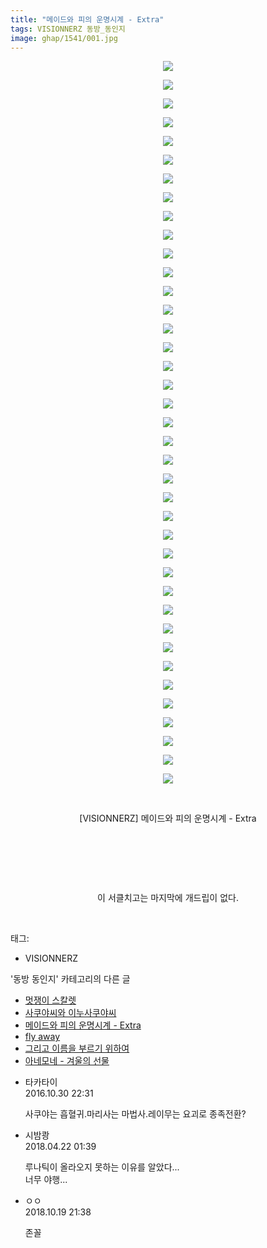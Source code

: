```yaml
---
title: "메이드와 피의 운명시계 - Extra"
tags: VISIONNERZ 동방_동인지
image: ghap/1541/001.jpg
---
```

<div class="article">
<p style="text-align: center; clear: none; float: none;"><img src="{{ site.nasurl }}/ghap/1541/001.jpg"/></p>
<p style="text-align: center; clear: none; float: none;"><img src="{{ site.nasurl }}/ghap/1541/002.jpg"/></p>
<p style="text-align: center; clear: none; float: none;"><img src="{{ site.nasurl }}/ghap/1541/003.jpg"/></p>
<p style="text-align: center; clear: none; float: none;"><img src="{{ site.nasurl }}/ghap/1541/004.jpg"/></p>
<p style="text-align: center; clear: none; float: none;"><img src="{{ site.nasurl }}/ghap/1541/005.jpg"/></p>
<p style="text-align: center; clear: none; float: none;"><img src="{{ site.nasurl }}/ghap/1541/006.jpg"/></p>
<p style="text-align: center; clear: none; float: none;"><img src="{{ site.nasurl }}/ghap/1541/007.jpg"/></p>
<p style="text-align: center; clear: none; float: none;"><img src="{{ site.nasurl }}/ghap/1541/008.jpg"/></p>
<p style="text-align: center; clear: none; float: none;"><img src="{{ site.nasurl }}/ghap/1541/009.jpg"/></p>
<p style="text-align: center; clear: none; float: none;"><img src="{{ site.nasurl }}/ghap/1541/010.jpg"/></p>
<p style="text-align: center; clear: none; float: none;"><img src="{{ site.nasurl }}/ghap/1541/011.jpg"/></p>
<p style="text-align: center; clear: none; float: none;"><img src="{{ site.nasurl }}/ghap/1541/012.jpg"/></p>
<p style="text-align: center; clear: none; float: none;"><img src="{{ site.nasurl }}/ghap/1541/013.jpg"/></p>
<p style="text-align: center; clear: none; float: none;"><img src="{{ site.nasurl }}/ghap/1541/014.jpg"/></p>
<p style="text-align: center; clear: none; float: none;"><img src="{{ site.nasurl }}/ghap/1541/015.jpg"/></p>
<p style="text-align: center; clear: none; float: none;"><img src="{{ site.nasurl }}/ghap/1541/016.jpg"/></p>
<p style="text-align: center; clear: none; float: none;"><img src="{{ site.nasurl }}/ghap/1541/017.jpg"/></p>
<p style="text-align: center; clear: none; float: none;"><img src="{{ site.nasurl }}/ghap/1541/018.jpg"/></p>
<p style="text-align: center; clear: none; float: none;"><img src="{{ site.nasurl }}/ghap/1541/019.jpg"/></p>
<p style="text-align: center; clear: none; float: none;"><img src="{{ site.nasurl }}/ghap/1541/020.jpg"/></p>
<p style="text-align: center; clear: none; float: none;"><img src="{{ site.nasurl }}/ghap/1541/021.jpg"/></p>
<p style="text-align: center; clear: none; float: none;"><img src="{{ site.nasurl }}/ghap/1541/022.jpg"/></p>
<p style="text-align: center; clear: none; float: none;"><img src="{{ site.nasurl }}/ghap/1541/023.jpg"/></p>
<p style="text-align: center; clear: none; float: none;"><img src="{{ site.nasurl }}/ghap/1541/024.jpg"/></p>
<p style="text-align: center; clear: none; float: none;"><img src="{{ site.nasurl }}/ghap/1541/025.jpg"/></p>
<p style="text-align: center; clear: none; float: none;"><img src="{{ site.nasurl }}/ghap/1541/026.jpg"/></p>
<p style="text-align: center; clear: none; float: none;"><img src="{{ site.nasurl }}/ghap/1541/027.jpg"/></p>
<p style="text-align: center; clear: none; float: none;"><img src="{{ site.nasurl }}/ghap/1541/028.jpg"/></p>
<p style="text-align: center; clear: none; float: none;"><img src="{{ site.nasurl }}/ghap/1541/029.jpg"/></p>
<p style="text-align: center; clear: none; float: none;"><img src="{{ site.nasurl }}/ghap/1541/030.jpg"/></p>
<p style="text-align: center; clear: none; float: none;"><img src="{{ site.nasurl }}/ghap/1541/031.jpg"/></p>
<p style="text-align: center; clear: none; float: none;"><img src="{{ site.nasurl }}/ghap/1541/032.jpg"/></p>
<p style="text-align: center; clear: none; float: none;"><img src="{{ site.nasurl }}/ghap/1541/033.jpg"/></p>
<p style="text-align: center; clear: none; float: none;"><img src="{{ site.nasurl }}/ghap/1541/034.jpg"/></p>
<p style="text-align: center; clear: none; float: none;"><img src="{{ site.nasurl }}/ghap/1541/035.jpg"/></p>
<p style="text-align: center; clear: none; float: none;"><img src="{{ site.nasurl }}/ghap/1541/036.jpg"/></p>
<p style="text-align: center; clear: none; float: none;"><img src="{{ site.nasurl }}/ghap/1541/037.jpg"/></p>
<p style="text-align: center; clear: none; float: none;"><img src="{{ site.nasurl }}/ghap/1541/038.jpg"/></p>
<p style="text-align: center; clear: none; float: none;"><img src="{{ site.nasurl }}/ghap/1541/039.jpg"/></p>
<p style="text-align: center; clear: none; float: none;"><br/></p>
<p style="text-align: center; clear: none; float: none;">[VISIONNERZ] 메이드와 피의 운명시계 - Extra</p>
<p style="text-align: center; clear: none; float: none;"><br/></p>
<p style="text-align: center; clear: none; float: none;"><br/></p>
<p style="text-align: center; clear: none; float: none;"><br/></p>
<p style="text-align: center; clear: none; float: none;">이 서클치고는 마지막에 개드립이 없다.</p>
<p><br/></p>
</div><div class="tagTrail">
<p>태그: </p>
<ul>
<li>VISIONNERZ</li>
</ul>
</div><div class="another">
<p>'동방 동인지' 카테고리의 다른 글</p>
<ul>
<li><a href="/2016-08-13-ghap_1543">멋쟁이 스칼렛</a></li>
<li><a href="/2016-08-13-ghap_1542">사쿠야씨와 이누사쿠야씨</a></li>
<li><a href="/2016-08-12-ghap_1541">메이드와 피의 운명시계 - Extra</a></li>
<li><a href="/2016-08-12-ghap_1539">fly away</a></li>
<li><a href="/2016-08-12-ghap_1538">그리고 이름을 부르기 위하여</a></li>
<li><a href="/2016-08-12-ghap_1537">아네모네 - 겨울의 선물</a></li>
</ul>
</div><div class="cb_module cb_fluid">
<div class="cb_wrt cb_profile">
<div class="comment">
<ul>
<li class="cb_thumb_off" id="comment14839729">
<div class="cb_comment_area">
<div class="cb_info_area">
<div class="cb_section">
<span class="cb_nick_name">타카타이</span>
</div>
<div class="cb_section">
<span class="cb_date">2016.10.30 22:31 </span>
</div>
</div>
<div class="cb_dsc_comment">
<p class="cb_dsc">
											사쿠야는 흡혈귀.마리사는 마법사.레이무는 요괴로 종족전환?
										</p>
</div>
</div></li>
<li class="cb_thumb_off" id="comment15242862">
<div class="cb_comment_area">
<div class="cb_info_area">
<div class="cb_section">
<span class="cb_nick_name">시밤쾅</span>
</div>
<div class="cb_section">
<span class="cb_date">2018.04.22 01:39 </span>
</div>
</div>
<div class="cb_dsc_comment">
<p class="cb_dsc">
											루나틱이 올라오지 못하는 이유를 알았다...<br/>
너무 야행...
										</p>
</div>
</div></li>
<li class="cb_thumb_off" id="comment15358475">
<div class="cb_comment_area">
<div class="cb_info_area">
<div class="cb_section">
<span class="cb_nick_name">ㅇㅇ</span>
</div>
<div class="cb_section">
<span class="cb_date">2018.10.19 21:38 </span>
</div>
</div>
<div class="cb_dsc_comment">
<p class="cb_dsc">
											존꼴
										</p>
</div>
</div></li>
</ul>
</div>
</div><!-- commentList close -->
</div>
